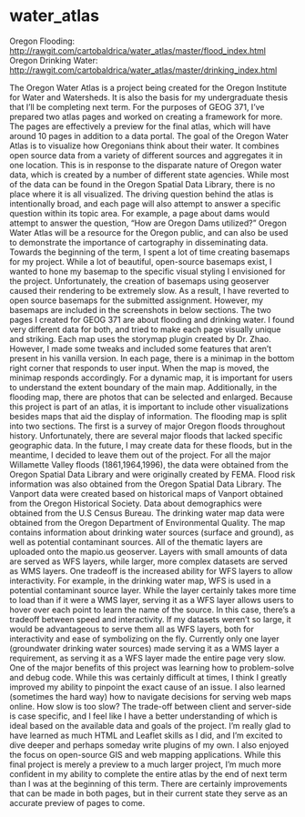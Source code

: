 # water_atlas

Oregon Flooding: http://rawgit.com/cartobaldrica/water_atlas/master/flood_index.html <br>
Oregon Drinking Water: http://rawgit.com/cartobaldrica/water_atlas/master/drinking_index.html

The Oregon Water Atlas is a project being created for the Oregon Institute for Water and Watersheds. It is also the basis for my undergraduate thesis that I’ll be completing next term. For the purposes of GEOG 371, I’ve prepared two atlas pages and worked on creating a framework for more. The pages are effectively a preview for the final atlas, which will have around 10 pages in addition to a data portal.
	The goal of the Oregon Water Atlas is to visualize how Oregonians think about their water. It combines open source data from a variety of different sources and aggregates it in one location. This is in response to the disparate nature of Oregon water data, which is created by a number of different state agencies. While most of the data can be found in the Oregon Spatial Data Library, there is no place where it is all visualized. The driving question behind the atlas is intentionally broad, and each page will also attempt to answer a specific question within its topic area. For example, a page about dams would attempt to answer the question, “How are Oregon Dams utilized?” Oregon Water Atlas will be a resource for the Oregon public, and can also be used to demonstrate the importance of cartography in disseminating data.  
	Towards the beginning of the term, I spent a lot of time creating basemaps for my project. While a lot of beautiful, open-source basemaps exist, I wanted to hone my basemap to the specific visual styling I envisioned for the project. Unfortunately, the creation of basemaps using geoserver caused their rendering to be extremely slow. As a result, I have reverted to open source basemaps for the submitted assignment. However, my basemaps are included in the screenshots in below sections. 
	The two pages I created for GEOG 371 are about flooding and drinking water. I found very different data for both, and tried to make each page visually unique and striking. Each map uses the storymap plugin created by Dr. Zhao. However, I made some tweaks and included some features that aren’t present in his vanilla version. In each page, there is a minimap in the bottom right corner that responds to user input. When the map is moved, the minimap responds accordingly. For a dynamic map, it is important for users to understand the extent boundary of the main map. Additionally, in the flooding map, there are photos that can be selected and enlarged. Because this project is part of an atlas, it is important to include other visualizations besides maps that aid the display of information.
	The flooding map is split into two sections. The first is a survey of major Oregon floods throughout history. Unfortunately, there are several major floods that lacked specific geographic data. In the future, I may create data for these floods, but in the meantime, I decided to leave them out of the project. For all the major Willamette Valley floods (1861,1964,1996), the data were obtained from the Oregon Spatial Data Library and were originally created by FEMA. Flood risk information was also obtained from the Oregon Spatial Data Library. The Vanport data were created based on historical maps of Vanport obtained from the Oregon Historical Society. Data about demographics were obtained from the U.S Census Bureau.
	The drinking water map data were obtained from the Oregon Department of Environmental Quality. The map contains information about drinking water sources (surface and ground), as well as potential contaminant sources.
	All of the thematic layers are uploaded onto the mapio.us geoserver. Layers with small amounts of data are served as WFS layers, while larger, more complex datasets are served as WMS layers. One tradeoff is the increased ability for WFS layers to allow interactivity. For example, in the drinking water map, WFS is used in a potential contaminant source layer. While the layer certainly takes more time to load than if it were a WMS layer, serving it as a WFS layer allows users to hover over each point to learn the name of the source. In this case, there’s a tradeoff between speed and interactivity. If my datasets weren’t so large, it would be advantageous to serve them all as WFS layers, both for interactivity and ease of symbolizing on the fly. Currently only one layer (groundwater drinking water sources) made serving it as a WMS layer a requirement, as serving it as a WFS layer made the entire page very slow.
	One of the major benefits of this project was learning how to problem-solve and debug code. While this was certainly difficult at times, I think I greatly improved my ability to pinpoint the exact cause of an issue. I also learned (sometimes the hard way) how to navigate decisions for serving web maps online. How slow is too slow? The trade-off between client and server-side is case specific, and I feel like I have a better understanding of which is ideal based on the available data and goals of the project. I’m really glad to have learned as much HTML and Leaflet skills as I did, and I’m excited to dive deeper and perhaps someday write plugins of my own. I also enjoyed the focus on open-source GIS and web mapping applications.
	While this final project is merely a preview to a much larger project, I’m much more confident in my ability to complete the entire atlas by the end of next term than I was at the beginning of this term. There are certainly improvements that can be made in both pages, but in their current state they serve as an accurate preview of pages to come. 
